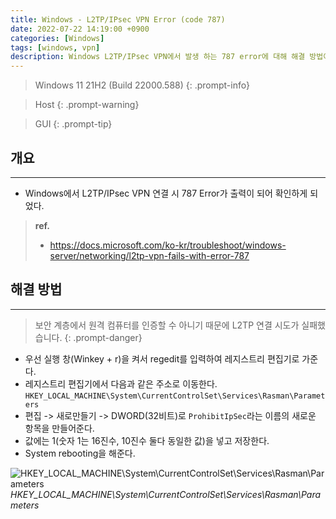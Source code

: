 ```yaml
---
title: Windows - L2TP/IPsec VPN Error (code 787)
date: 2022-07-22 14:19:00 +0900
categories: [Windows]
tags: [windows, vpn]
description: Windows L2TP/IPsec VPN에서 발생 하는 787 error에 대해 해결 방법이다.
---
```


>Windows 11 21H2 (Build 22000.588)
{: .prompt-info}

>Host
{: .prompt-warning}

>GUI
{: .prompt-tip}

## 개요
---

* Windows에서 L2TP/IPsec VPN 연결 시 787 Error가 출력이 되어 확인하게 되었다.

> **ref.**
> * <https://docs.microsoft.com/ko-kr/troubleshoot/windows-server/networking/l2tp-vpn-fails-with-error-787>

## 해결 방법
---

>보안 계층에서 원격 컴퓨터를 인증할 수 아니기 때문에 L2TP 연결 시도가 실패했습니다.
{: .prompt-danger}

- 우선 실행 창(Winkey + r)을 켜서 regedit를 입력하여 레지스트리 편집기로 가준다.
- 레지스트리 편집기에서 다음과 같은 주소로 이동한다.
  `HKEY_LOCAL_MACHINE\System\CurrentControlSet\Services\Rasman\Parameters`
- 편집 -> 새로만들기 -> DWORD(32비트)로 `ProhibitIpSec`라는 이름의 새로운 항목을 만들어준다.
- 값에는 1(숫자 1는 16진수, 10진수 둘다 동일한 값)을 넣고 저장한다.
- System rebooting을 해준다.

 ![HKEY_LOCAL_MACHINE\System\CurrentControlSet\Services\Rasman\Parameters](/assets/img/post/windows/2022-07-22-windows-l2tp_ipsec_vpn_error_787/1.png)
 _HKEY_LOCAL_MACHINE\System\CurrentControlSet\Services\Rasman\Parameters_